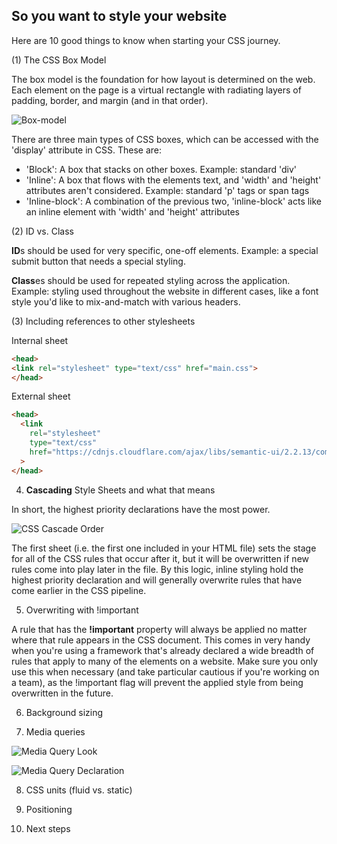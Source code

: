 ## So you want to style your website

Here are 10 good things to know when starting your CSS journey.

(1) The CSS Box Model

The box model is the foundation for how layout is determined on the web. Each element on the page is a virtual rectangle with radiating layers of padding, border, and margin (and in that order).

![Box-model](http://cdn.jsears.co/box-model.png "Box-model")

There are three main types of CSS boxes, which can be accessed with the 'display' attribute in CSS. These are:
  
  - 'Block': A box that stacks on other boxes. Example: standard 'div'
  - 'Inline': A box that flows with the elements text, and 'width' and 'height' attributes aren't considered. Example: standard 'p' tags or span tags
  - 'Inline-block': A combination of the previous two, 'inline-block' acts like an inline element with 'width' and 'height' attributes

(2) ID vs. Class

**ID**s should be used for very specific, one-off elements. Example: a special submit button that needs a special styling.

**Class**es should be used for repeated styling across the application. Example: styling used throughout the website in different cases, like a font style you'd like to mix-and-match with various headers.

(3) Including references to other stylesheets

Internal sheet

```html
<head>
<link rel="stylesheet" type="text/css" href="main.css">
</head>
```

External sheet

```html
<head>
  <link
    rel="stylesheet"
    type="text/css" 
    href="https://cdnjs.cloudflare.com/ajax/libs/semantic-ui/2.2.13/components/modal.css"
  >
</head>
```

4. **Cascading** Style Sheets and what that means

In short, the highest priority declarations have the most power.

![CSS Cascade Order](http://cdn.jsears.co/css-cascade.gif "CSS Cascade Order")

The first sheet (i.e. the first one included in your HTML file) sets the stage for all of the CSS rules that occur after it, but it will be overwritten if new rules come into play later in the file. By this logic, inline styling hold the highest priority declaration and will generally overwrite rules that have come earlier in the CSS pipeline.

5. Overwriting with !important

A rule that has the **!important** property will always be applied no matter where that rule appears in the CSS document. This comes in very handy when you're using a framework that's already declared a wide breadth of rules that apply to many of the elements on a website. Make sure you only use this when necessary (and take particular cautious if you're working on a team), as the !important flag will prevent the applied style from being overwritten in the future.

6. Background sizing

7. Media queries

![Media Query Look](http://cdn.jsears.co/media-query-css.png "Media Query Look")

![Media Query Declaration](http://cdn.jsears.co/media-query-declaration.png "Media Query Declaration")

8. CSS units (fluid vs. static)

9. Positioning

10. Next steps
